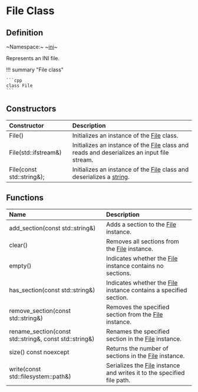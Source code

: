 # File Class

## Definition

~Namespace:~ ~[ini](../ini_namespace.md)~

Represents an INI file.

!!! summary "File class"

    ```cpp
    class File
    ```

## Constructors

| Constructor               | Description                                           |
| :------------------------ | :---------------------------------------------------- |
| File()                    | Initializes an instance of the [File](file.md) class. |
| File(std::ifstream&)      | Initializes an instance of the [File](file.md) class and reads and deserializes an input file stream. |
| File(const std::string&); | Initializes an instance of the [File](file.md) class and deserializes a [string](https://cplusplus.com/reference/string/string/). |

## Functions

| Name                                                   | Description                             |
| :----------------------------------------------------- | :-----------------------------------    |
| add_section(const std::string&)                        | Adds a section to the [File](file.md) instance. |
| clear()                                                | Removes all sections from the [File](file.md) instance. |
| empty()                                                | Indicates whether the [File](file.md) instance contains no sections. |
| has_section(const std::string&)                        | Indicates whether the [File](file.md) instance contains a specified section. |
| remove_section(const std::string&)                     | Removes the specified section from the [File](file.md) instance. |
| rename_section(const std::string&, const std::string&) | Renames the specified section in the [File](file.md) instance. |
| size() const noexcept                                  | Returns the number of sections in the [File](file.md) instance. |
| write(const std::filesystem::path&)                    | Serializes the [File](file.md) instance and writes it to the specified file path. |